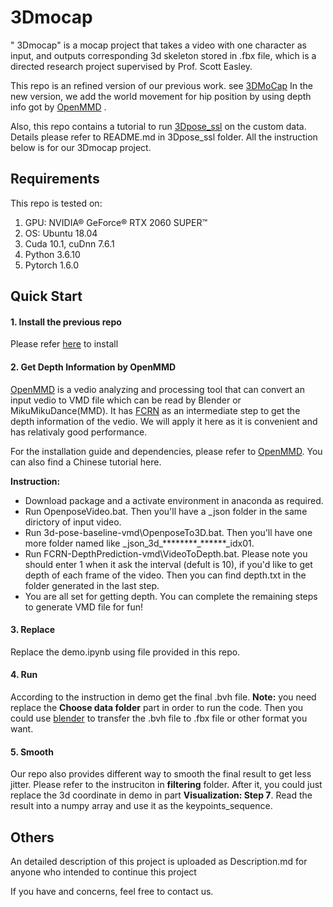 # 3Dmocap

" 3Dmocap" is a mocap project that takes a video with one character as input, and outputs corresponding 3d skeleton stored in .fbx file, which is a directed research project supervised by Prof. Scott Easley.

This repo is an refined version of our previous work. see [3DMoCap](https://github.com/ReWr1te/3DMoCap)
In the new version, we add the world movement for hip position by using depth info got by [OpenMMD](https://github.com/peterljq/OpenMMD) .

Also, this repo contains a tutorial to run [3Dpose_ssl](https://github.com/chanyn/3Dpose_ssl) on the custom data. Details please refer to README.md in 3Dpose_ssl folder. All the instruction below is for our 3Dmocap project.




## Requirements
This repo is tested on:

1. GPU:  NVIDIA® GeForce® RTX 2060 SUPER™ 
2. OS: Ubuntu 18.04
3. Cuda 10.1, cuDnn 7.6.1
4. Python 3.6.10
6. Pytorch 1.6.0



## Quick Start

#### 1. Install the previous repo
 Please refer [here](https://github.com/ReWr1te/3DMoCap) to install



#### 2. Get Depth Information by OpenMMD

[OpenMMD](https://github.com/peterljq/OpenMMD) is a vedio analyzing and processing tool that can convert an input vedio to VMD file which can be read by Blender or MikuMikuDance(MMD). It has [FCRN](https://github.com/iro-cp/FCRN-DepthPrediction) as an intermediate step to get the depth information of the vedio. We will apply it here as it is convenient and has relativaly good performance.

For the installation guide and dependencies, please refer to [OpenMMD](https://github.com/peterljq/OpenMMD). You can also find a Chinese tutorial here.

**Instruction:**

* Download package and a activate environment in anaconda as required.
* Run OpenposeVideo.bat. Then you'll have a \_json folder in the same dirictory of input video.
* Run 3d-pose-baseline-vmd\OpenposeTo3D.bat. Then you'll have one more folder named like \_json\_3d\_\*\*\*\*\*\*\*\*\_\*\*\*\*\*\*\_idx01.
* Run FCRN-DepthPrediction-vmd\VideoToDepth.bat. Please note you should enter 1 when it ask the interval (defult is 10), if you'd like to get depth of each frame of the video. Then you can find depth.txt in the folder generated in the last step.
* You are all set for getting depth. You can complete the remaining steps to generate VMD file for fun!



#### 3. Replace
Replace the demo.ipynb using file provided in this repo.



#### 4. Run
According to the instruction in demo get the final .bvh file.
**Note:** you need replace the **Choose data folder** part in order to run the code. 
Then you could use [blender](https://www.blender.org/) to transfer the .bvh file to .fbx file or other format you want.



#### 5. Smooth

Our repo also provides different way to smooth the final result to get less jitter. Please refer to the instruciton in **filtering** folder. After it, you could just replace the 3d coordinate in demo in part **Visualization: Step 7**. Read the result into a numpy array and use it as the  keypoints_sequence.



## Others

An detailed description of this project is uploaded as Description.md for anyone who intended to continue this project

If you have and concerns, feel free to contact us.
